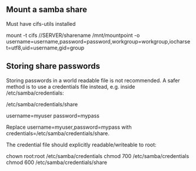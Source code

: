## Mount a samba share

Must have cifs-utils installed

mount -t cifs //SERVER/sharename /mnt/mountpoint -o username=username,password=password,workgroup=workgroup,iocharset=utf8,uid=username,gid=group


## Storing share passwords

Storing passwords in a world readable file is not recommended. A safer method is
to use a credentials file instead, e.g. inside /etc/samba/credentials:

/etc/samba/credentials/share

username=myuser
password=mypass

Replace username=myuser,password=mypass with
credentials=/etc/samba/credentials/share.

The credential file should explicitly readable/writeable to root:

chown root:root /etc/samba/credentials
chmod 700 /etc/samba/credentials
chmod 600 /etc/samba/credentials/share
